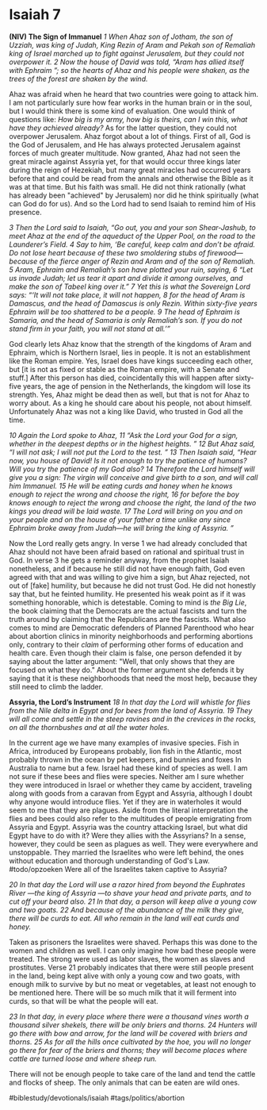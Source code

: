 # Isaiah 7 
**(NIV) The Sign of Immanuel**
*1 When Ahaz son of Jotham, the son of Uzziah, was king of Judah, King Rezin of Aram and Pekah son of Remaliah king of Israel marched up to fight against Jerusalem, but they could not overpower it.*
*2 Now the house of David was told, “Aram has allied itself with Ephraim ”; so the hearts of Ahaz and his people were shaken, as the trees of the forest are shaken by the wind.*

Ahaz was afraid when he heard that two countries were going to attack him. I am not particularly sure how fear works in the human brain or in the soul, but I would think there is some kind of evaluation. One would think of questions like: *How big is my army, how big is theirs, can I win this, what have they achieved already?* 
As for the latter question, they could not overpower Jerusalem. Ahaz forgot about a lot of things. First of all, God is the God of Jerusalem, and He has always protected Jerusalem against forces of much greater multitude. Now granted, Ahaz had not seen the great miracle against Assyria yet, for that would occur three kings later during the reign of Hezekiah, but many great miracles had occurred years before that and could be read from the annals and otherwise the Bible as it was at that time.
But his faith was small. He did not think rationally (what has already been "achieved" by Jerusalem) nor did he think spiritually (what can God do for us). 
And so the Lord had to send Isaiah to remind him of His presence. 

*3 Then the Lord said to Isaiah, “Go out, you and your son Shear-Jashub, to meet Ahaz at the end of the aqueduct of the Upper Pool, on the road to the Launderer’s Field. 4 Say to him, ‘Be careful, keep calm and don’t be afraid. Do not lose heart because of these two smoldering stubs of firewood—because of the fierce anger of Rezin and Aram and of the son of Remaliah. 5 Aram, Ephraim and Remaliah’s son have plotted your ruin, saying, 6 “Let us invade Judah; let us tear it apart and divide it among ourselves, and make the son of Tabeel king over it.” 7 Yet this is what the Sovereign Lord says:*
*“‘It will not take place,*
*it will not happen,*
*8 for the head of Aram is Damascus,*
*and the head of Damascus is only Rezin.*
*Within sixty-five years*
*Ephraim will be too shattered to be a people.*
*9 The head of Ephraim is Samaria,*
*and the head of Samaria is only Remaliah’s son.*
*If you do not stand firm in your faith,*
*you will not stand at all.’”*

God clearly lets Ahaz know that the strength of the kingdoms of Aram and Ephraim, which is Northern Israel, lies in people. It is not an establishment like the Roman empire. Yes, Israel does have kings succeeding each other, but [it is not as fixed or stable as the Roman empire, with a Senate and stuff.]
After this person has died, coincidentally this will happen after sixty-five years, the age of pension in the Netherlands, the kingdom will lose its strength. Yes, Ahaz might be dead then as well, but that is not for Ahaz to worry about. As a king he should care about his people, not about himself. 
Unfortunately Ahaz was not a king like David, who trusted in God all the time. 

*10 Again the Lord spoke to Ahaz, 11 “Ask the Lord your God for a sign, whether in the deepest depths or in the highest heights. ”*
*12 But Ahaz said, “I will not ask; I will not put the Lord to the test. ”*
*13 Then Isaiah said, “Hear now, you house of David! Is it not enough to try the patience of humans? Will you try the patience of my God also? 14 Therefore the Lord himself will give you a sign: The virgin will conceive and give birth to a son, and will call him Immanuel. 15 He will be eating curds and honey when he knows enough to reject the wrong and choose the right, 16 for before the boy knows enough to reject the wrong and choose the right, the land of the two kings you dread will be laid waste. 17 The Lord will bring on you and on your people and on the house of your father a time unlike any since Ephraim broke away from Judah—he will bring the king of Assyria. ”*

Now the Lord really gets angry. In verse 1 we had already concluded that Ahaz should not have been afraid based on rational and spiritual trust in God. In verse 3 he gets a reminder anyway, from the prophet Isaiah nonetheless, and if because he still did not have enough faith, God even agreed with that and was willing to give him a sign, but Ahaz rejected, not out of [fake] humility, but because he did not trust God. He did not honestly say that, but he feinted humility. He presented his weak point as if it was something honorable, which is detestable. 
Coming to mind is *the Big Lie*, the book claiming that the Democrats are the actual fascists and turn the truth around by claiming that the Republicans are the fascists. What also comes to mind are Democratic defenders of Planned Parenthood who hear about abortion clinics in minority neighborhoods and performing abortions only, contrary to their *claim* of performing other forms of education and health care. Even though their claim is false, one person defended it by saying about the latter argument: "Well, that only shows that they are focused on what they do." About the former argument she defends it by saying that it is these neighborhoods that need the most help, because they still need to climb the ladder. 

**Assyria, the Lord’s Instrument**
*18 In that day the Lord will whistle for flies from the Nile delta in Egypt and for bees from the land of Assyria. 19 They will all come and settle in the steep ravines and in the crevices in the rocks, on all the thornbushes and at all the water holes.*

In the current age we have many examples of invasive species. Fish in Africa, introduced by Europeans probably, lion fish in the Atlantic, most probably thrown in the ocean by pet keepers, and bunnies and foxes In Australia to name but a few. 
Israel had these kind of species as well. I am not sure if these bees and flies were species. Neither am I sure whether they were introduced in Israel or whether they came by accident, traveling along with goods from a caravan from Egypt and Assyria, although I doubt why anyone would introduce flies. 
Yet if they are in waterholes it would seem to me that they are plagues.
Aside from the literal interpretation the flies and bees could also refer to the multitudes of people emigrating from Assyria and Egypt. Assyria was the country attacking Israel, but what did Egypt have to do with it? Were they allies with the Assyrians? 
In a sense, however, they could be seen as plagues as well. They were everywhere and unstoppable. They married the Israelites who were left behind, the ones without education and thorough understanding of God's Law. 
#todo/opzoeken Were all of the Israelites taken captive to Assyria?

*20 In that day the Lord will use a razor hired from beyond the Euphrates River —the king of Assyria —to shave your head and private parts, and to cut off your beard also. 21 In that day, a person will keep alive a young cow and two goats. 22 And because of the abundance of the milk they give, there will be curds to eat. All who remain in the land will eat curds and honey.*

Taken as prisoners the Israelites were shaved.  Perhaps this was done to the women and children as well. I can only imagine how bad these people were treated. The strong were used as labor slaves, the women as slaves and prostitutes. 
Verse 21 probably indicates that there were still people present in the land, being kept alive with only a young cow and two goats, with enough milk to survive by but no meat or vegetables, at least not enough to be mentioned here. 
There will be so much milk that it will ferment into curds, so that will be what the people will eat. 

 *23 In that day, in every place where there were a thousand vines worth a thousand silver shekels, there will be only briers and thorns. 24 Hunters will go there with bow and arrow, for the land will be covered with briers and thorns. 25 As for all the hills once cultivated by the hoe, you will no longer go there for fear of the briers and thorns; they will become places where cattle are turned loose and where sheep run.*

There will not be enough people to take care of the land and tend the cattle and flocks of sheep. The only animals that can be eaten are wild ones. 

#biblestudy/devotionals/isaiah #tags/politics/abortion